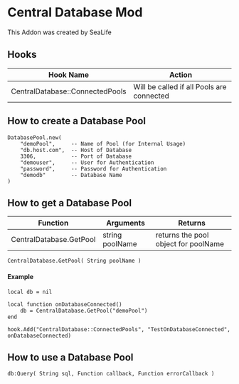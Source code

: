 # Central Database Mod

This Addon was created by SeaLife

## Hooks

| Hook Name | Action |
|-----------|--------|
| CentralDatabase::ConnectedPools | Will be called if all Pools are connected |


## How to create a Database Pool

```
DatabasePool.new(
	"demoPool", 	-- Name of Pool (for Internal Usage)
	"db.host.com",  -- Host of Database
	3306, 			-- Port of Database
	"demouser", 	-- User for Authentication
	"password", 	-- Password for Authentication
	"demodb"		-- Database Name
)
```

## How to get a Database Pool
| Function | Arguments | Returns |
|----------|-----------|---------|
| CentralDatabase.GetPool | string poolName | returns the pool object for poolName |

```
CentralDatabase.GetPool( String poolName )
```


#### Example

```
local db = nil

local function onDatabaseConnected()
	db = CentralDatabase.GetPool("demoPool")
end

hook.Add("CentralDatabase::ConnectedPools", "TestOnDatabaseConnected", onDatabaseConnected)
```

## How to use a Database Pool

```
db:Query( String sql, Function callback, Function errorCallback )
```